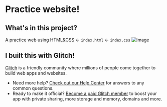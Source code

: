 # Practice website!

## What's in this project?
A practice web using HTML&CSS
← `index.html`
← `index.css`
![image](https://user-images.githubusercontent.com/68039038/148053921-a392e056-6840-4375-89e0-56b0e7fdcbc4.png)

## I built this with Glitch!

[Glitch](https://glitch.com) is a friendly community where millions of people come together to build web apps and websites.

- Need more help? [Check out our Help Center](https://help.glitch.com/) for answers to any common questions.
- Ready to make it official? [Become a paid Glitch member](https://glitch.com/pricing) to boost your app with private sharing, more storage and memory, domains and more.
